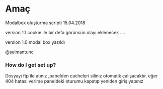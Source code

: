 # Amaç #

Modalbox oluşturma scripti 
15.04.2018 



version 1.1
cookie ile bir defa görünsün olayı eklenecek ....


version 1.0
modal box yazıldı 

@selmantunc 

### How do I get set up? ###

Dosyayı ftp ile atınız ,panelden cacheleri siliniz otomatik çalışacaktır. 
eğer 404 hatası verirse paneldeki oturumu kapatıp yeniden giriş yapınız 